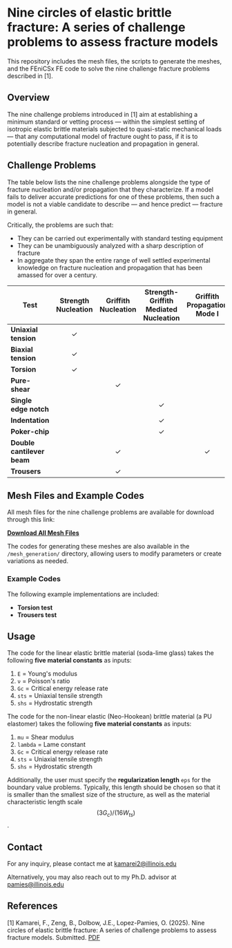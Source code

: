 # Nine circles of elastic brittle fracture: A series of challenge problems to assess fracture models

This repository includes the mesh files, the scripts to generate the meshes, and the FEniCSx FE code to solve the nine challenge fracture problems described in [1].

## Overview
The nine challenge problems introduced in [1] aim at establishing a minimum standard or vetting process — within the simplest setting of isotropic elastic brittle materials subjected to quasi-static mechanical loads — that any computational model of fracture ought to pass, if it is to potentially describe fracture nucleation and propagation in general.

## Challenge Problems
The table below lists the nine challenge problems alongside the type of fracture nucleation and/or propagation that they characterize. If a model fails to deliver accurate predictions for one of these problems, then such a model is not a viable candidate to describe — and hence predict — fracture in general.   


Critically, the problems are such that:
- They can be carried out experimentally with standard testing equipment
- They can be unambiguously analyzed with a sharp description of fracture
- In aggregate they span the entire range of well settled experimental knowledge on fracture nucleation and propagation that has been amassed for over a century.

| Test | Strength Nucleation | Griffith Nucleation | Strength-Griffith Mediated Nucleation | Griffith Propagation Mode I | Griffith Propagation Mode III |
|------|:------------------:|:------------------:|:-------------------------------------:|:---------------------------:|:-----------------------------:|
| **Uniaxial tension** | ✓ | | | | |
| **Biaxial tension** | ✓ | | | | |
| **Torsion** | ✓ | | | | |
| **Pure-shear** | | ✓ | | | |
| **Single edge notch** | | | ✓ | | |
| **Indentation** | | | ✓ | | |
| **Poker-chip** | | | ✓ | | |
| **Double cantilever beam** | | ✓ | | ✓ | |
| **Trousers** | | ✓ | | | ✓ |


## Mesh Files and Example Codes

All mesh files for the nine challenge problems are  available for download through this link:

[**Download All Mesh Files**](https://uofi.box.com/s/4xcgg0syhtniq7lexm21kpne7489gb9e)

The codes for generating these meshes are also available in the `/mesh_generation/` directory, allowing users to modify parameters or create variations as needed.

### Example Codes

The following example implementations are included:
- **Torsion test**
- **Trousers test**



##  Usage
The code for the linear elastic brittle material (soda-lime glass) takes the following **five material constants** as inputs:

1. `E` = Young's modulus  
2. `ν` = Poisson's ratio  
3. `Gc` = Critical energy release rate  
4. `sts` = Uniaxial tensile strength 
5. `shs` = Hydrostatic strength

The code for the non-linear elastic (Neo-Hookean) brittle material (a PU elastomer) takes the following **five material constants** as inputs:
1. `mu` = Shear modulus  
2. `lambda` = Lame constant 
3. `Gc` = Critical energy release rate  
4. `sts` = Uniaxial tensile strength  
5. `shs` = Hydrostatic strength

Additionally, the user must specify the **regularization length** `eps` for the boundary value problems. Typically, this length should be chosen so that it is smaller than the smallest size of the structure, as well as the material characteristic length scale $$(3G_c)/(16 W_{ts})$$.

##  Contact

For any inquiry, please contact me at [kamarei2@illinois.edu](mailto:kamarei2@illinois.edu)

Alternatively, you may also reach out to my Ph.D. advisor at [pamies@illinois.edu](mailto:pamies@illinois.edu)


##  References

[1] Kamarei, F., Zeng, B., Dolbow, J.E., Lopez-Pamies, O. (2025). Nine circles of elastic brittle fracture: A series of challenge problems to assess fracture models. Submitted. [PDF](http://pamies.cee.illinois.edu/Publications_files/)


